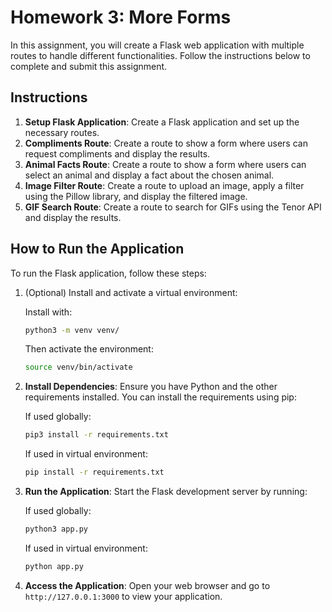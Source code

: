 # Homework 3: More Forms

In this assignment, you will create a Flask web application with multiple routes to handle different functionalities. Follow the instructions below to complete and submit this assignment.

## Instructions

1. **Setup Flask Application**: Create a Flask application and set up the necessary routes.
2. **Compliments Route**: Create a route to show a form where users can request compliments and display the results.
3. **Animal Facts Route**: Create a route to show a form where users can select an animal and display a fact about the chosen animal.
4. **Image Filter Route**: Create a route to upload an image, apply a filter using the Pillow library, and display the filtered image.
5. **GIF Search Route**: Create a route to search for GIFs using the Tenor API and display the results.

## How to Run the Application

To run the Flask application, follow these steps:
1. (Optional) Install and activate a virtual environment:

    Install with:

    ```sh
    python3 -m venv venv/
    ```

    Then activate the environment:

    ```sh
    source venv/bin/activate
    ```

2. **Install Dependencies**: Ensure you have Python and the other requirements installed. You can install the requirements using pip:

    If used globally:
    ```sh
    pip3 install -r requirements.txt
    ```

    If used in virtual environment:
    ```sh
    pip install -r requirements.txt
    ```

3. **Run the Application**: Start the Flask development server by running:

    If used globally:
    ```sh
    python3 app.py
    ```

    If used in virtual environment:
    ```sh
    python app.py
    ```

4. **Access the Application**: Open your web browser and go to `http://127.0.0.1:3000` to view your application.
